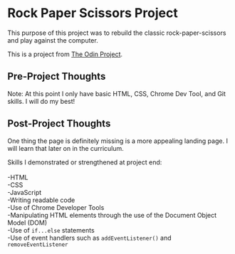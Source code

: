 # Rock Paper Scissors Project

This purpose of this project was to rebuild the classic rock-paper-scissors and play against the computer.

This is a project from [The Odin Project](https://www.theodinproject.com/courses/web-development-101/lessons/rock-paper-scissors).


## Pre-Project Thoughts

Note: At this point I only have basic HTML, CSS, Chrome Dev Tool, and Git skills.
I will do my best!

## Post-Project Thoughts

One thing the page is definitely missing is a more appealing landing page.
I will learn that later on in the curriculum.

Skills I demonstrated or strengthened at project end: <br>   
-HTML <br>
-CSS <br>
-JavaScript <br>
-Writing readable code <br>
-Use of Chrome Developer Tools <br>
-Manipulating HTML elements through the use of the Document Object Model (DOM) <br>
-Use of `if...else` statements <br>
-Use of event handlers such as `addEventListener()` and `removeEventListener` <br>
